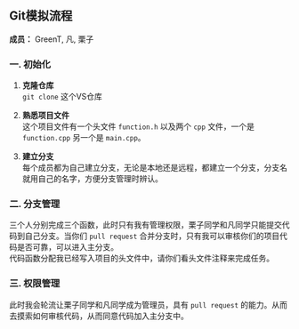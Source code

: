 ## Git模拟流程

**成员：** GreenT, 凡, 栗子

### 一. 初始化

1. **克隆仓库**  
   `git clone` 这个VS仓库

2. **熟悉项目文件**  
   这个项目文件有一个头文件 `function.h` 以及两个 `cpp` 文件，一个是 `function.cpp` 另一个是 `main.cpp`。

3. **建立分支**  
   每个成员都为自己建立分支，无论是本地还是远程，都建立一个分支，分支名就用自己的名字，方便分支管理时辨认。

### 二. 分支管理

三个人分别完成三个函数，此时只有我有管理权限，栗子同学和凡同学只能提交代码到自己分支。当你们 `pull request` 合并分支时，只有我可以审核你们的项目代码是否可靠，可以进入主分支。  
代码函数分配我已经写入项目的头文件中，请你们看头文件注释来完成任务。

### 三. 权限管理

此时我会轮流让栗子同学和凡同学成为管理员，具有 `pull request` 的能力。从而去摸索如何审核代码，从而同意代码加入主分支中。
